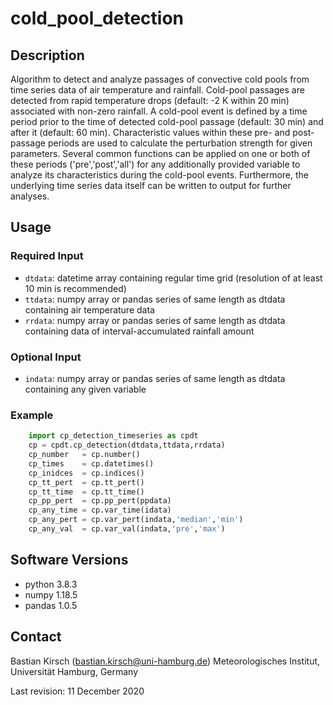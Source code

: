 # cold_pool_detection

## Description
Algorithm to detect and analyze passages of convective cold pools 
from time series data of air temperature and rainfall. Cold-pool passages
are detected from rapid temperature drops (default: -2 K within 20 min) 
associated with non-zero rainfall. A cold-pool event is defined by a
time period prior to the time of detected cold-pool passage (default: 30 min) 
and after it (default: 60 min). Characteristic values within these pre-
and post-passage periods are used to calculate the perturbation strength
for given parameters. Several common functions can be applied on one or both
of these periods ('pre','post','all') for any additionally provided variable 
to analyze its characteristics during the cold-pool events. Furthermore, the 
underlying time series data itself can be written to output for further analyses.

## Usage
### Required Input 
* `dtdata`: datetime array containing regular time grid (resolution of at 
            least 10 min is recommended)     
* `ttdata`: numpy array or pandas series of same length as dtdata 
            containing air temperature data         
* `rrdata`: numpy array or pandas series of same length as dtdata 
            containing data of interval-accumulated rainfall amount     
              
### Optional Input      
* `indata`: numpy array or pandas series of same length as dtdata 
            containing any given variable
              
### Example
```python
    import cp_detection_timeseries as cpdt
    cp = cpdt.cp_detection(dtdata,ttdata,rrdata) 
    cp_number   = cp.number()                    
    cp_times    = cp.datetimes()                
    cp_inidces  = cp.indices()                   
    cp_tt_pert  = cp.tt_pert()                                                           
    cp_tt_time  = cp.tt_time()                   
    cp_pp_pert  = cp.pp_pert(ppdata)
    cp_any_time = cp.var_time(idata)
    cp_any_pert = cp.var_pert(indata,'median','min')
    cp_any_val  = cp.var_val(indata,'pre','max')
```    


## Software Versions
* python 3.8.3
* numpy 1.18.5
* pandas 1.0.5
    

## Contact
Bastian Kirsch (bastian.kirsch@uni-hamburg.de)
Meteorologisches Institut, Universität Hamburg, Germany

Last revision: 11 December 2020
